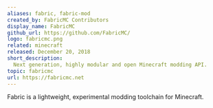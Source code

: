 ```yaml
---
aliases: fabric, fabric-mod
created_by: FabricMC Contributors
display_name: FabricMC
github_url: https://github.com/FabricMC/
logo: fabricmc.png
related: minecraft
released: December 20, 2018
short_description:
  Next generation, highly modular and open Minecraft modding API.
topic: fabricmc
url: https://fabricmc.net
---
```


Fabric is a lightweight, experimental modding toolchain for Minecraft.

